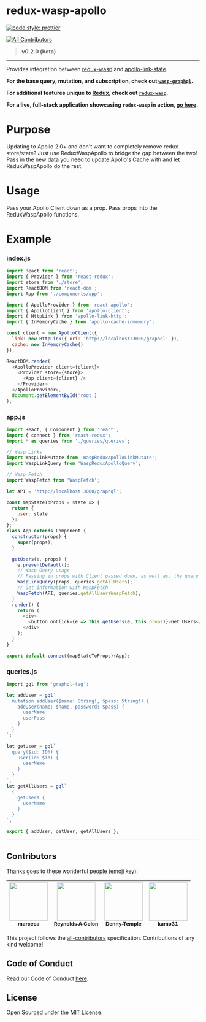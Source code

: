 # redux-wasp-apollo

[![code style: prettier](https://img.shields.io/badge/code_style-prettier-ff69b4.svg?style=flat-square)](https://github.com/prettier/prettier)

[![All Contributors](https://img.shields.io/badge/all_contributors-4-orange.svg?style=flat-square)](#contributors)

> **v0.2.0 (beta)**

---

Provides integration between [redux-wasp](https://github.com/BlackWaspTech/redux-wasp) and [apollo-link-state](https://github.com/apollographql/apollo-link).

**For the base query, mutation, and subscription, check out [`wasp-graphql`](https://github.com/BlackWaspTech/wasp-graphql).**

**For additional features unique to [Redux](https://redux.js.org/), check out [`redux-wasp`](https://github.com/BlackWaspTech/redux-wasp).**

**For a live, full-stack application showcasing `redux-wasp` in action, [go here](https://github.com/BlackWaspTech/the-buzz).**

# Purpose

Updating to Apollo 2.0+ and don't want to completely remove redux store/state? Just use ReduxWaspApollo to bridge the gap between the two! Pass in the new data you need to update Apollo's Cache with and let ReduxWaspApollo do the rest.

# Usage

Pass your Apollo Client down as a prop. Pass props into the ReduxWaspApollo functions.

# Example

### index.js

```js
import React from 'react';
import { Provider } from 'react-redux';
import store from './store';
import ReactDOM from 'react-dom';
import App from './components/app';

import { ApolloProvider } from 'react-apollo';
import { ApolloClient } from 'apollo-client';
import { HttpLink } from 'apollo-link-http';
import { InMemoryCache } from 'apollo-cache-inmemory';

const client = new ApolloClient({
  link: new HttpLink({ uri: 'http://localhost:3000/graphql' }),
  cache: new InMemoryCache()
});

ReactDOM.render(
  <ApolloProvider client={client}>
    <Provider store={store}>
      <App client={client} />
    </Provider>
  </ApolloProvider>,
  document.getElementById('root')
);
```

### app.js

```js
import React, { Component } from 'react';
import { connect } from 'react-redux';
import * as queries from './queries/queries';

// Wasp Links
import WaspLinkMutate from 'WaspReduxApolloLinkMutate';
import WaspLinkQuery from 'WaspReduxApolloQuery';

// Wasp Fetch
import WaspFetch from 'WaspFetch';

let API = 'http://localhost:3000/graphql';

const mapStateToProps = state => {
  return {
    user: state
  };
};
class App extends Component {
  constructor(props) {
    super(props);
  }

  getUsers(e, props) {
    e.preventDefault();
    // Wasp Query usage
    // Passing in props with Client passed down, as well as, the query to be used
    WaspLinkQuery(props, queries.getAllUsers);
    // Get information with WaspFetch
    WaspFetch(API, queries.getAllUsersWaspFetch);
  }
  render() {
    return (
      <div>
        <button onClick={e => this.getUsers(e, this.props)}>Get Users</button>
      </div>
    );
  }
}

export default connect(mapStateToProps)(App);
```

### queries.js

```js
import gql from 'graphql-tag';

let addUser = gql`
  mutation addUser($name: String!, $pass: String!) {
    addUser(name: $name, password: $pass) {
      userName
      userPass
    }
  }
`;

let getUser = gql`
  query($id: ID!) {
    user(id: $id) {
      userName
    }
  }
`;
let getAllUsers = gql`
  {
    getUsers {
      userName
    }
  }
`;

export { addUser, getUser, getAllUsers };
```

---

## Contributors

Thanks goes to these wonderful people ([emoji key](https://github.com/kentcdodds/all-contributors#emoji-key)):

<!-- ALL-CONTRIBUTORS-LIST:START - Do not remove or modify this section -->
<!-- prettier-ignore -->
| [<img src="https://avatars2.githubusercontent.com/u/19240166?v=4" width="100px;"/><br /><sub><b>marceca</b></sub>](https://github.com/marceca)<br /> | [<img src="https://avatars2.githubusercontent.com/u/19364468?v=4" width="100px;"/><br /><sub><b>Reynolds A Colon</b></sub>](https://www.github.com/rcolon100)<br /> | [<img src="https://avatars2.githubusercontent.com/u/10323609?v=4" width="100px;"/><br /><sub><b>Denny Temple</b></sub>](https://dentemple.com/)<br /> | [<img src="https://avatars2.githubusercontent.com/u/23730068?v=4" width="100px;"/><br /><sub><b>kamo31</b></sub>](https://github.com/kamo31)<br /> |
| :---: | :---: | :---: | :---: |

<!-- ALL-CONTRIBUTORS-LIST:END -->

This project follows the [all-contributors](https://github.com/kentcdodds/all-contributors) specification. Contributions of any kind welcome!

## Code of Conduct

Read our Code of Conduct [here](CODE-OF-CONDUCT.md).

## License

Open Sourced under the [MIT License](LICENSE).
